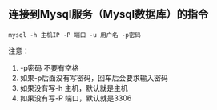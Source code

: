 ## 连接到Mysql服务（Mysql数据库）的指令

```mysql
mysql -h 主机IP -P 端口 -u 用户名 -p密码
```

注意：

1. -p密码 不要有空格
2. 如果-p后面没有写密码，回车后会要求输入密码
3. 如果没有写-h 主机，默认就是主机
4. 如果没有写-P 端口，默认就是3306
